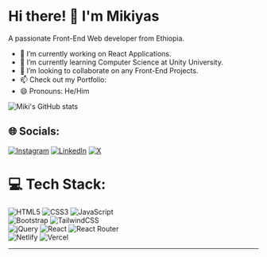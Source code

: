 # Hi there! 👋 I'm Mikiyas
A passionate Front-End Web developer from Ethiopia.

- 🔭 I’m currently working on React Applications.<br/>
- 🌱 I’m currently learning Computer Science at Unity University.<br/>
- 👯 I’m looking to collaborate on any Front-End Projects.<br/>
- 📫 Check out my Portfolio:<br/>
- 😄 Pronouns: He/Him<br/>

![Miki's GitHub stats](https://github-readme-stats.vercel.app/api?username=MIKOXO&show_icons=true&theme=radical)

## 🌐 Socials:
[![Instagram](https://img.shields.io/badge/Instagram-%23E4405F.svg?logo=Instagram&logoColor=white)](https://instagram.com/https://www.instagram.com/miko_walker10?igsh=cnMyMDI3bXV2OXY0) [![LinkedIn](https://img.shields.io/badge/LinkedIn-%230077B5.svg?logo=linkedin&logoColor=white)](https://linkedin.com/in/https://www.linkedin.com/in/mikiyas-nigatu-63ba282b5/overlay/about-this-profile/?lipi=urn%3Ali%3Apage%3Ad_flagship3_profile_view_base%3BMxJBomLfSDCV0HTFouGlKA%3D%3D) [![X](https://img.shields.io/badge/X-black.svg?logo=X&logoColor=white)](https://x.com/https://x.com/mikermount19?t=skogdJ7XpDGOSTMUTb_6ig&s=09) 

# 💻 Tech Stack:
![HTML5](https://img.shields.io/badge/html5-%23E34F26.svg?style=for-the-badge&logo=html5&logoColor=white) 
![CSS3](https://img.shields.io/badge/css3-%231572B6.svg?style=for-the-badge&logo=css3&logoColor=white)
![JavaScript](https://img.shields.io/badge/javascript-%23323330.svg?style=for-the-badge&logo=javascript&logoColor=%23F7DF1E) <br/>
![Bootstrap](https://img.shields.io/badge/bootstrap-%238511FA.svg?style=for-the-badge&logo=bootstrap&logoColor=white) 
![TailwindCSS](https://img.shields.io/badge/tailwindcss-%2338B2AC.svg?style=for-the-badge&logo=tailwind-css&logoColor=white) <br/>
![jQuery](https://img.shields.io/badge/jquery-%230769AD.svg?style=for-the-badge&logo=jquery&logoColor=white) 
![React](https://img.shields.io/badge/react-%2320232a.svg?style=for-the-badge&logo=react&logoColor=%2361DAFB)
![React Router](https://img.shields.io/badge/React_Router-CA4245?style=for-the-badge&logo=react-router&logoColor=white) <br/>
![Netlify](https://img.shields.io/badge/netlify-%23000000.svg?style=for-the-badge&logo=netlify&logoColor=#00C7B7) 
![Vercel](https://img.shields.io/badge/vercel-%23000000.svg?style=for-the-badge&logo=vercel&logoColor=white)

---
